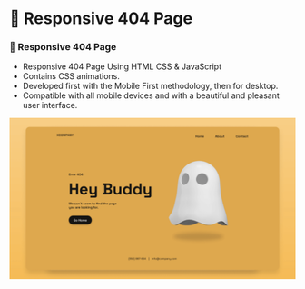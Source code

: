 # 👻 Responsive 404 Page
### 👻 Responsive 404 Page

- Responsive 404 Page Using HTML CSS & JavaScript
- Contains CSS animations.
- Developed first with the Mobile First methodology, then for desktop.
- Compatible with all mobile devices and with a beautiful and pleasant user interface.

![preview img](/preview.png)
